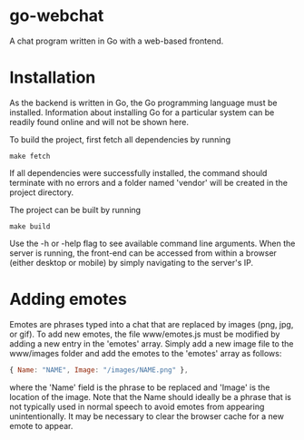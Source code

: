 # go-webchat
A chat program written in Go with a web-based frontend.

# Installation
As the backend is written in Go, the Go programming language must be installed. Information about installing Go for a particular system can be readily found online and will not be shown here.

To build the project, first fetch all dependencies by running
```
make fetch
```

If all dependencies were successfully installed, the command should terminate with no errors and a folder named 'vendor' will be created in the project directory. 

The project can be built by running
```
make build
```

Use the -h or -help flag to see available command line arguments. When the server is running, the front-end can be accessed from within a browser (either desktop or mobile) by simply navigating to the server's IP.

# Adding emotes
Emotes are phrases typed into a chat that are replaced by images (png, jpg, or gif). To add new emotes, the file www/emotes.js must be modified by adding a new entry in the 'emotes' array. Simply add a new image file to the www/images folder and add the emotes to the 'emotes' array as follows:
```javascript
{ Name: "NAME", Image: "/images/NAME.png" },
```
where the 'Name' field is the phrase to be replaced and 'Image' is the location of the image. Note that the Name should ideally be a phrase that is not typically used in normal speech to avoid emotes from appearing unintentionally. It may be necessary to clear the browser cache for a new emote to appear.
